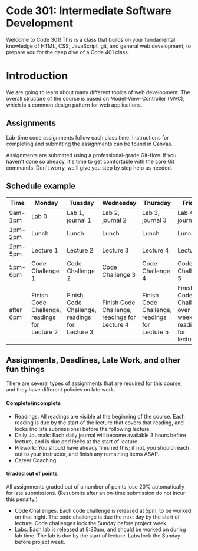 # Code 301: Intermediate Software Development

Welcome to Code 301! This is a class that builds on your fundamental knowledge of HTML, CSS, JavaScript, git, and general web development, to prepare you for the deep dive of a Code 401 class.

# Introduction

We are going to learn about many different topics of web development. The overall structure of the course is based on Model-View-Controller (MVC), which is a common design pattern for web applications.

## Assignments

Lab-time code assignments follow each class time. Instructions for completing and submitting the assignments can be found in Canvas.

Assignments are submitted using a professional-grade Git-flow. If you haven't done so already, it's time to get comfortable with the core Git commands. Don't worry, we'll give you step by step help as needed.

## Schedule example

|Time   | Monday  | Tuesday |Wednesday|Thursday |Friday|
|-------|---------|---------|---------|---------|--------|
|9am-1pm|Lab 0 | Lab 1, journal 1| Lab 2, journal 2|Lab 3, journal 3|Lab 4, journal 4|
|1pm-2pm|Lunch    | Lunch   | Lunch   |Lunch    |Lunch    |
|2pm-5pm|Lecture 1|Lecture 2|Lecture 3|Lecture 4|Lecture 5|
|5pm-6pm|Code Challenge 1   |Code Challenge 2   |Code Challenge 3   |Code Challenge 4   |Code Challenge 5   |
|after 6pm|Finish Code Challenge, readings for Lecture 2|Finish Code Challenge, readings for Lecture 3|Finish Code Challenge, readings for Lecture 4|Finish Code Challenge, readings for Lecture 5|Finish Code Challenge over weekend, readings for lecture 6|

## Assignments, Deadlines, Late Work, and other fun things
There are several types of assignments that are required for this course, and they have different policies on late work.

#### Complete/incomplete
* Readings: All readings are visible at the beginning of the course. Each reading is due by the start of the lecture that covers that reading, and locks (no late submissions) before the following lecture.
* Daily Journals: Each daily journal will become available 3 hours before lecture, and is due *and locks* at the start of lecture.
* Prework: You should have already finished this; if not, you should reach out to your instructor, and finish any remaining items ASAP.
* Career Coaching

#### Graded out of points
All assignments graded out of a number of points lose 20% automatically for late submissions. (Resubmits after an on-time submission do not incur this penalty.)

* Code Challenges: Each code challenge is released at 5pm, to be worked on that night. The code challenge is due the next day by the start of lecture. Code challenges lock the Sunday before project week.
* Labs: Each lab is released at 8:30am, and should be worked on during lab time. The lab is due by the start of lecture. Labs lock the Sunday before project week.
